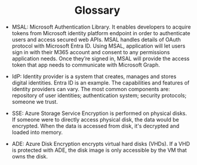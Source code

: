 # <center>Glossary</center>


- MSAL: Microsoft Authentication Library. It enables developers to acquire tokens from Microsoft identity platform endpoint in order to authenticate users and access secured web APIs. MSAL handles details of OAuth protocol with Microsoft Entra ID. Using MSAL, application will let users sign in with their M365 account and consent to any permissions application needs. Once they’re signed in, MSAL will provide the access token that app needs to communicate with Microsoft Graph.

- IdP: Identity provider is a system that creates, manages and stores digital identities. Entra ID is an example. The capabilities and features of identity providers can vary. The most common components are: repository of user identities; authentication system; security protocols; someone we trust.

- SSE: Azure Storage Service Encryption is performed on physical disks. If someone were to directly access physical disk, the data would be encrypted. When the data is accessed from disk, it's decrypted and loaded into memory.

- ADE: Azure Disk Encryption encrypts virtual hard disks (VHDs). If a VHD is protected with ADE, the disk image is only accessible by the VM that owns the disk.